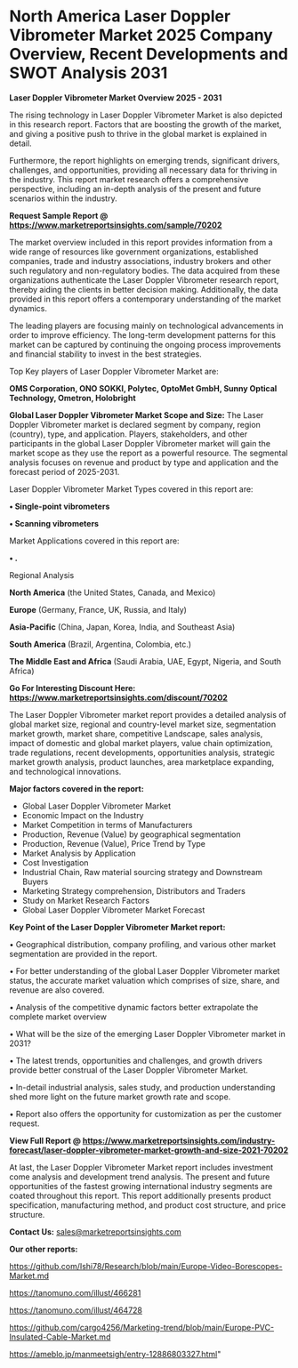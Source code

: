  # North America Laser Doppler Vibrometer Market 2025 Company Overview, Recent Developments and SWOT Analysis 2031

<Strong> Laser Doppler Vibrometer Market Overview 2025 - 2031</strong>

The rising technology in Laser Doppler Vibrometer Market is also depicted in this research report. Factors that are boosting the growth of the market, and giving a positive push to thrive in the global market is explained in detail.

Furthermore, the report highlights on emerging trends, significant drivers, challenges, and opportunities, providing all necessary data for thriving in the industry. This report market research offers a comprehensive perspective, including an in-depth analysis of the present and future scenarios within the industry.

<strong>Request Sample Report @ <a href=https://www.marketreportsinsights.com/sample/70202>https://www.marketreportsinsights.com/sample/70202</a></strong>

The market overview included in this report provides information from a wide range of resources like government organizations, established companies, trade and industry associations, industry brokers and other such regulatory and non-regulatory bodies. The data acquired from these organizations authenticate the Laser Doppler Vibrometer research report, thereby aiding the clients in better decision making. Additionally, the data provided in this report offers a contemporary understanding of the market dynamics.

The leading players are focusing mainly on technological advancements in order to improve efficiency. The long-term development patterns for this market can be captured by continuing the ongoing process improvements and financial stability to invest in the best strategies.

Top Key players of Laser Doppler Vibrometer Market are:

<strong>OMS Corporation, ONO SOKKI, Polytec, OptoMet GmbH, Sunny Optical Technology, Ometron, Holobright</strong>

<strong><b>Global Laser Doppler Vibrometer Market Scope and Size:</b></strong>
The Laser Doppler Vibrometer market is declared segment by company, region (country), type, and application. Players, stakeholders, and other participants in the global Laser Doppler Vibrometer market will gain the market scope as they use the report as a powerful resource. The segmental analysis focuses on revenue and product by type and application and the forecast period of 2025-2031.

Laser Doppler Vibrometer Market Types covered in this report are:

<strong>• Single-point vibrometers

• Scanning vibrometers</strong>

Market Applications covered in this report are:

<strong>• .</strong> 

Regional Analysis

<strong>North America</strong> (the United States, Canada, and Mexico)

<strong>Europe</strong> (Germany, France, UK, Russia, and Italy)

<strong>Asia-Pacific</strong> (China, Japan, Korea, India, and Southeast Asia)

<strong>South America</strong> (Brazil, Argentina, Colombia, etc.)

<strong>The Middle East and Africa</strong> (Saudi Arabia, UAE, Egypt, Nigeria, and South Africa)

<strong>Go For Interesting Discount Here: <a href=https://www.marketreportsinsights.com/discount/70202>https://www.marketreportsinsights.com/discount/70202</a></strong>

The Laser Doppler Vibrometer market report provides a detailed analysis of global market size, regional and country-level market size, segmentation market growth, market share, competitive Landscape, sales analysis, impact of domestic and global market players, value chain optimization, trade regulations, recent developments, opportunities analysis, strategic market growth analysis, product launches, area marketplace expanding, and technological innovations.

<strong><b>Major factors covered in the report:</b></strong>
<ul>
  <li>Global Laser Doppler Vibrometer Market </li>
  <li>Economic Impact on the Industry</li>
  <li>Market Competition in terms of Manufacturers</li>
  <li>Production, Revenue (Value) by geographical segmentation</li>
  <li>Production, Revenue (Value), Price Trend by Type</li>
  <li>Market Analysis by Application</li>
  <li>Cost Investigation</li>
  <li>Industrial Chain, Raw material sourcing strategy and Downstream Buyers</li>
  <li>Marketing Strategy comprehension, Distributors and Traders</li>
  <li>Study on Market Research Factors</li>
  <li>Global Laser Doppler Vibrometer Market Forecast</li>
</ul>

<strong><b>Key Point of the Laser Doppler Vibrometer Market report:</b></strong>

• Geographical distribution, company profiling, and various other market segmentation are provided in the report.

• For better understanding of the global Laser Doppler Vibrometer market status, the accurate market valuation which comprises of size, share, and revenue are also covered.

• Analysis of the competitive dynamic factors better extrapolate the complete market overview

• What will be the size of the emerging Laser Doppler Vibrometer market in 2031?

• The latest trends, opportunities and challenges, and growth drivers provide better construal of the Laser Doppler Vibrometer Market.

• In-detail industrial analysis, sales study, and production understanding shed more light on the future market growth rate and scope.

• Report also offers the opportunity for customization as per the customer request.

<strong><b>View Full Report @ <a href=https://www.marketreportsinsights.com/industry-forecast/laser-doppler-vibrometer-market-growth-and-size-2021-70202>https://www.marketreportsinsights.com/industry-forecast/laser-doppler-vibrometer-market-growth-and-size-2021-70202</a></b></strong>


At last, the Laser Doppler Vibrometer Market report includes investment come analysis and development trend analysis. The present and future opportunities of the fastest growing international industry segments are coated throughout this report. This report additionally presents product specification, manufacturing method, and product cost structure, and price structure.

<strong>Contact Us:</strong>
sales@marketreportsinsights.com

<strong>Our other reports:</strong>

<a href=https://github.com/Ishi78/Research/blob/main/Europe-Video-Borescopes-Market.md>https://github.com/Ishi78/Research/blob/main/Europe-Video-Borescopes-Market.md</a>

<a href=https://tanomuno.com/illust/466281>https://tanomuno.com/illust/466281</a>

<a href=https://tanomuno.com/illust/464728>https://tanomuno.com/illust/464728</a>

<a href=https://github.com/cargo4256/Marketing-trend/blob/main/Europe-PVC-Insulated-Cable-Market.md>https://github.com/cargo4256/Marketing-trend/blob/main/Europe-PVC-Insulated-Cable-Market.md</a>

<a href=https://ameblo.jp/manmeetsigh/entry-12886803327.html>https://ameblo.jp/manmeetsigh/entry-12886803327.html</a>"
